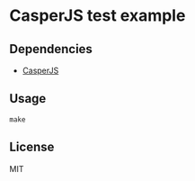 
# CasperJS test example

## Dependencies

  - [CasperJS](http://casperjs.org/)

## Usage

`make`

## License

MIT
